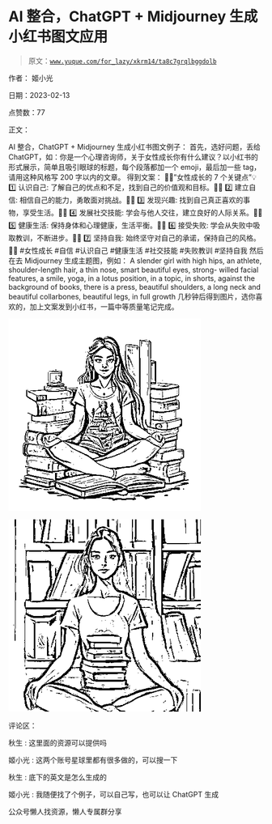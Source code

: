 # AI 整合，ChatGPT + Midjourney 生成小红书图文应用

> 原文：[`www.yuque.com/for_lazy/xkrm14/ta8c7grqlbggdolb`](https://www.yuque.com/for_lazy/xkrm14/ta8c7grqlbggdolb)

作者： 姬小光

日期：2023-02-13

点赞数：77

正文：

AI 整合，ChatGPT + Midjourney 生成小红书图文例子： 首先，选好问题，丢给 ChatGPT，如：你是一个心理咨询师，关于女性成长你有什么建议？以小红书的形式展示，简单且吸引眼球的标题，每个段落都加一个 emoji，最后加一些 tag，请用这种风格写 200 字以内的文章。 得到文案： 👩‍🦱”女性成长的 7 个关键点”💡 1️⃣ 认识自己: 了解自己的优点和不足，找到自己的价值观和目标。👩‍🦰 2️⃣ 建立自信: 相信自己的能力，勇敢面对挑战。👩‍🦲 3️⃣ 发现兴趣: 找到自己真正喜欢的事物，享受生活。👩‍🦳 4️⃣ 发展社交技能: 学会与他人交往，建立良好的人际关系。👩‍🦲 5️⃣ 健康生活: 保持身体和心理健康，生活平衡。👩‍🦱 6️⃣ 接受失败: 学会从失败中吸取教训，不断进步。👩‍🦳 7️⃣ 坚持自我: 始终坚守对自己的承诺，保持自己的风格。👩‍🦲 #女性成长 #自信 #认识自己 #健康生活 #社交技能 #失败教训 #坚持自我 然后在去 Midjourney 生成主题图，例如： A slender girl with high hips, an athlete, shoulder-length hair, a thin nose, smart beautiful eyes, strong- willed facial features, a smile, yoga, in a lotus position, in a topic, in shorts, against the background of books, there is a press, beautiful shoulders, a long neck and beautiful collarbones, beautiful legs, in full growth 几秒钟后得到图片，选你喜欢的，加上文案发到小红书，一篇中等质量笔记完成。

![](img/bdc18f8a0551d5b7a5f7dfcdd7ca0d34.png)

![](img/0de3ec2d3675be74a41cc25dea2a1e94.png)

评论区：

秋生 : 这里面的资源可以提供吗

姬小光 : 这两个账号星球里都有很多做的，可以搜一下

秋生 : 底下的英文是怎么生成的

姬小光 : 我随便找了个例子，可以自己写，也可以让 ChatGPT 生成

公众号懒人找资源，懒人专属群分享

